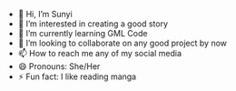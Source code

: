 - 👋 Hi, I’m Sunyi
- 👀 I’m interested in creating a good story
- 🌱 I’m currently learning GML Code
- 💞️ I’m looking to collaborate on any good project by now
- 📫 How to reach me any of my social media
- 😄 Pronouns: She/Her
- ⚡ Fun fact:  I like reading manga
